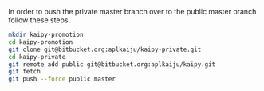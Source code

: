 In order to push the private master branch over to the public master branch follow these steps.

```bash
mkdir kaipy-promotion
cd kaipy-promotion
git clone git@bitbucket.org:aplkaiju/kaipy-private.git
cd kaipy-private
git remote add public git@bitbucket.org:aplkaiju/kaipy.git
git fetch
git push --force public master
```